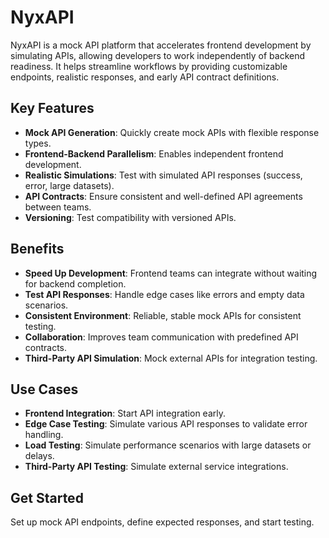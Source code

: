# NyxAPI

NyxAPI is a mock API platform that accelerates frontend development by simulating APIs, allowing developers to work independently of backend readiness. It helps streamline workflows by providing customizable endpoints, realistic responses, and early API contract definitions.

## Key Features

- **Mock API Generation**: Quickly create mock APIs with flexible response types.
- **Frontend-Backend Parallelism**: Enables independent frontend development.
- **Realistic Simulations**: Test with simulated API responses (success, error, large datasets).
- **API Contracts**: Ensure consistent and well-defined API agreements between teams.
- **Versioning**: Test compatibility with versioned APIs.

## Benefits

- **Speed Up Development**: Frontend teams can integrate without waiting for backend completion.
- **Test API Responses**: Handle edge cases like errors and empty data scenarios.
- **Consistent Environment**: Reliable, stable mock APIs for consistent testing.
- **Collaboration**: Improves team communication with predefined API contracts.
- **Third-Party API Simulation**: Mock external APIs for integration testing.

## Use Cases

- **Frontend Integration**: Start API integration early.
- **Edge Case Testing**: Simulate various API responses to validate error handling.
- **Load Testing**: Simulate performance scenarios with large datasets or delays.
- **Third-Party API Testing**: Simulate external service integrations.

## Get Started

Set up mock API endpoints, define expected responses, and start testing.

